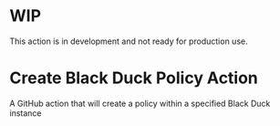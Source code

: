 # WIP
This action is in development and not ready for production use.

# Create Black Duck Policy Action
A GitHub action that will create a policy within a specified Black Duck instance